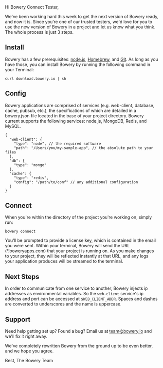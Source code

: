 Hi Bowery Connect Tester,

We've been working hard this week to get the next version of Bowery ready, and now it is. Since you're one of our trusted testers, we'd love for you to use the new version of Bowery in a project and let us know what you think. The whole process is just 3 steps.

## Install
Bowery has a few prerequisites: [node.js](http://nodejs.org/), [Homebrew](http://brew.sh/), and [Git](https://help.github.com/articles/set-up-git). As long as you have those, you can install Bowery by running the following command in your Terminal:
```
curl download.bowery.io | sh
```

## Config
Bowery applications are comprised of services (e.g. web-client, database, cache, pubsub, etc.), the specifications of which are detailed in a bowery.json file located in the base of your project directory. Bowery current supports the following services: node.js, MongoDB, Redis, and MySQL.
```
{
  "web-client": {
    "type": "node", // the required software
    "path": "/Users/you/my-sample-app", // the absolute path to your files
  },
  "db": {
    "type": "mongo"
  },
  "cache": {
    "type": "redis",
    "config": "/path/to/conf" // any additional configuration
  }
}
```

## Connect
When you're within the directory of the project you're working on, simply run:
```
bowery connect
```
You'll be prompted to provide a license key, which is contained in the email you were sent. Within your terminal, Bowery will send the URL (*.boweryapps.com) that your project is running on. As you make changes to your project, they will be reflected instantly at that URL, and any logs your application produces will be streamed to the terminal.

## Next Steps
In order to communicate from one service to another, Bowery injects ip addresses as environmental variables. So the `web-client` service's ip address and port can be accessed at `$WEB_CLIENT_ADDR`. Spaces and dashes are converted to underscores and the name is uppercase.

## Support
Need help getting set up? Found a bug? Email us at team@bowery.io and we'll fix it right away.

We've completely rewritten Bowery from the ground up to be even better, and we hope you agree.

Best,
The Bowery Team
